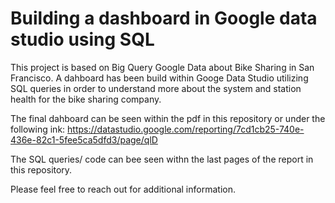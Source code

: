# Building a dashboard in Google data studio using SQL

This project is based on Big Query Google Data about Bike Sharing in San Francisco. 
A dahboard has been build within Googe Data Studio utilizing SQL queries in order to understand more about 
the system and station health for the bike sharing company.

The final dahboard can be seen within the pdf in this repository or under the following ink:
https://datastudio.google.com/reporting/7cd1cb25-740e-436e-82c1-5fee5ca5dfd3/page/qlD

The SQL queries/ code can bee seen withn the last pages of the report in this repository.

Please feel free to reach out for additional information.
